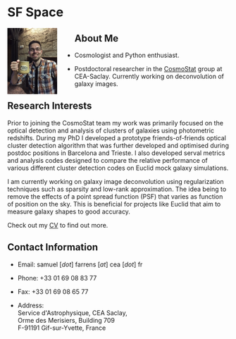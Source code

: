 # SF Space

<img style="float: left; height: 150px; margin-right: 40px" src="./images/me.jpg">

## About Me

* Cosmologist and Python enthusiast.

* Postdoctoral researcher in the <a href="http://www.cosmostat.org/" target="_blank">CosmoStat</a> group at CEA-Saclay. Currently working on deconvolution of galaxy images.

## Research Interests

Prior to joining the CosmoStat team my work was primarily focused on the optical detection and analysis of clusters of galaxies using photometric redshifts. During my PhD I developed a prototype friends-of-friends optical cluster detection algorithm that was further developed and optimised during postdoc positions in Barcelona and Trieste. I also developed serval metrics and analysis codes designed to compare the relative performance of various different cluster detection codes on Euclid mock galaxy simulations.

I am currently working on galaxy image deconvolution using regularization techniques such as sparsity and low-rank approximation.
The idea being to remove the effects of a point spread function (PSF) that varies as function of position on the sky. This is beneficial for projects like Euclid that aim to measure galaxy shapes to good accuracy.

Check out my [CV](CV.md) to find out more.

## Contact Information

* Email: samuel [*dot*] farrens [*at*] cea [*dot*] fr

* Phone: +33 01 69 08 83 77

* Fax: +33 01 69 08 65 77

* Address:  
  Service d'Astrophysique, CEA Saclay,  
  Orme des Merisiers, Building 709  
  F-91191 Gif-sur-Yvette, France
